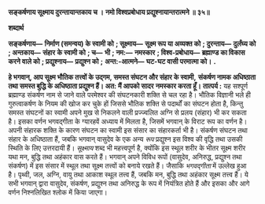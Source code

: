 **सङ्कर्षणाय सूक्ष्माय दुरन्तायान्तकाय च ।** **नमो विश्वप्रबोधाय प्रद्युश्नायान्तरात्मने ॥ ३५॥** 

**शब्दार्थ** 

**सङ्कर्षणाय—** **निर्माण (समन्वय) के स्वामी को** **; सूक्ष्माय—** **सूक्ष्म रूप या अव्यक्त को** **; दुरन्ताय—** **दुर्लंघ्य को** **; अन्तकाय—** **संहार** **के स्वामी को** **; च—** **भी** **; नम:—** **नमस्कार** **; विश्व-प्रबोधाय—** **ब्रह्माण्ड का विकास करने वाले को** **; प्रद्युश्नाय—** **प्रद्युश्न को** **;** **अन्त:-आत्मने—** **घट-घट वासी परमात्मा को।** **.** 

**हे भगवान्, आप सूक्ष्म भौतिक तत्त्वों के उद्गम, समस्त संघटन और संहार के स्वामी,** **संकर्षण नामक अधिष्ठाता तथा समस्त बुद्धि के अधिष्ठाता प्रद्युश्न हैं। अत: मैं आपको सादर** **नमस्कार करता हूँ।** **तात्पर्य :** यह सश्पूर्ण ब्रह्माण्ड संकर्षण नाम से जाने वाले परमेश्वर की संघटनकारी शक्ति से चल रहा है। भौतिक विज्ञानी भले ही गुरुत्वाकर्षण के नियम की खोज कर चुके हों जिससे भौतिक शक्ति से पदार्थों का संघटन होता है, किन्तु समस्त संघटनों का स्वामी अपने मुख से निकलने वाली प्रज्ज्वलित अग्नि से प्रलय (संहार) भी कर सकता है। इसका वर्णन भगवद्गीता के ग्यारहवें अध्याय में मिलता है, जिसमें भगवान् के विराट रूप का वर्णन है। अपनी संहारक शक्ति के कारण संघटन का स्वामी इस संसार का संहारकर्ता भी है। संकर्षण संघटन तथा संहार के अधिष्ठाता हैं, जबकि भगवान् वासुदेव के एक अन्य *रूप* प्रद्युश्न इस विश्व की वृद्धि तथा उसकी स्थिति के लिए उत्तरदायी हैं। *सूक्ष्माय* शब्द भी महत्त्वपूर्ण है, क्योंकि इस स्थूल शरीर के भीतर सूक्ष्म शरीर यथा मन, बुद्धि तथा अहंकार वास करते हैं। भगवान् अपने विविध रूपों (वासुदेव, अनिरुद्ध, प्रद्युश्न तथा संकर्षण) में इस संसार में स्थूल तथा सूक्ष्म तत्त्वों को बनाये रखते हैं। जैसाकि *भगवद्गीता* में उल्लेख हुआ है। पृथ्वी, जल, अग्नि, वायु तथा आकाश स्थूल तत्त्व हैं, जबकि मन, बुद्धि तथा अहंकार सूक्ष्म तत्त्व हैं। ये सभी भगवान् द्वारा वासुदेव, संकर्षण, प्रद्युश्न तथा अनिरुद्ध के रूप में नियंत्रित होते हैं और इसका और आगे वर्णन निश्नलिखित श्लोक में किया जाएगा।  